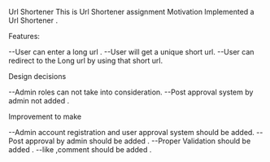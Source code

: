 Url Shortener
This is Url Shortener assignment Motivation Implemented a Url Shortener .

Features:

--User can enter a long url .
--User will get a unique short url.
--User can redirect to the Long url by using that short url.

Design decisions

--Admin roles can not take into consideration.
--Post approval system by admin not added .

Improvement to make

--Admin account registration and user approval system should be added.
--Post approval by admin should be added .
--Proper Validation should be added .
--like ,comment should be added .
